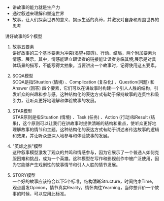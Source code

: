 - 讲故事的能力就是生产力  
- 通过叙述来理解和塑造世界  
- 故事，让人们探索世界的意义、揭示生活的真谛，并激发对自身和周围世界的思考  

讲好故事的5个模型  
1. 故事五要素  
讲好故事的三个基本要素为冲突(渴望+障碍)、行动、结局，两个附加要素为情感、展示。其中，情感能建立跟读者的链接能让读者身临其境;展示是对具体场景的描写，不能写得太抽象。当要讲出一个故事时，记得使用这五要素。  

2. SCQA模型  
SCQA是指Situation (情境) 、Complication (复杂化) 、Question(问题) 和Answer (回答) 四个要素，它们可以在讲故事时构建一个引人人胜的结构，引发听众的兴趣和参与感。这种结构化的表达方式有助于保持故事的连贯性和吸引力，让听众更好地理解和体验故事的发展。  

3. STAR模型  
STAR原则是指Situation (情境) 、Task (任务) 、Action (行动)和Result (结果)，这个原则可以让我们在讲故事时提供清晰的结构和重点，使听众更好地理解故事的情节和主题。这种结构化的表达方式有助于讲述者传达故事的逻辑和效果，并让听众更深人地参与和体验故事的发展。  

4. "英雄之旅"模型  
这种叙事模型激发了观众的共鸣和情感参与，因为它展示了一个普通人如何克服困难和挑战，成为一个英雄。这种模型在写作和影视创作中被广泛使用，因为它能够产生戏剧性的故事情节和引人人胜的情节发展。  

5. STORY模型  
一个好的故事应该符合以下5个标准，结构清晰Structure，时间约束Time，观点启发Opinion，情节真实Reality，情怀向往Yearning，当你想评价一个故事的时候，可以应用此标准。